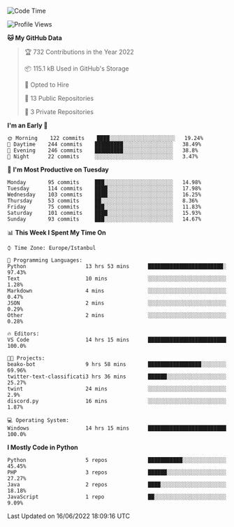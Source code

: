 <!--START_SECTION:waka-->
![Code Time](http://img.shields.io/badge/Code%20Time-321%20hrs%2018%20mins-blue)

![Profile Views](http://img.shields.io/badge/Profile%20Views-0-blue)

**🐱 My GitHub Data** 

> 🏆 732 Contributions in the Year 2022
 > 
> 📦 115.1 kB Used in GitHub's Storage 
 > 
> 💼 Opted to Hire
 > 
> 📜 13 Public Repositories 
 > 
> 🔑 3 Private Repositories  
 > 
**I'm an Early 🐤** 

```text
🌞 Morning    122 commits    ████░░░░░░░░░░░░░░░░░░░░░   19.24% 
🌆 Daytime    244 commits    █████████░░░░░░░░░░░░░░░░   38.49% 
🌃 Evening    246 commits    █████████░░░░░░░░░░░░░░░░   38.8% 
🌙 Night      22 commits     ░░░░░░░░░░░░░░░░░░░░░░░░░   3.47%

```
📅 **I'm Most Productive on Tuesday** 

```text
Monday       95 commits     ███░░░░░░░░░░░░░░░░░░░░░░   14.98% 
Tuesday      114 commits    ████░░░░░░░░░░░░░░░░░░░░░   17.98% 
Wednesday    103 commits    ████░░░░░░░░░░░░░░░░░░░░░   16.25% 
Thursday     53 commits     ██░░░░░░░░░░░░░░░░░░░░░░░   8.36% 
Friday       75 commits     ███░░░░░░░░░░░░░░░░░░░░░░   11.83% 
Saturday     101 commits    ████░░░░░░░░░░░░░░░░░░░░░   15.93% 
Sunday       93 commits     ███░░░░░░░░░░░░░░░░░░░░░░   14.67%

```


📊 **This Week I Spent My Time On** 

```text
⌚︎ Time Zone: Europe/Istanbul

💬 Programming Languages: 
Python                   13 hrs 53 mins      ████████████████████████░   97.43% 
Text                     10 mins             ░░░░░░░░░░░░░░░░░░░░░░░░░   1.28% 
Markdown                 4 mins              ░░░░░░░░░░░░░░░░░░░░░░░░░   0.47% 
JSON                     2 mins              ░░░░░░░░░░░░░░░░░░░░░░░░░   0.29% 
Other                    2 mins              ░░░░░░░░░░░░░░░░░░░░░░░░░   0.28%

🔥 Editors: 
VS Code                  14 hrs 15 mins      █████████████████████████   100.0%

🐱‍💻 Projects: 
beako-bot                9 hrs 58 mins       █████████████████░░░░░░░░   69.96% 
twitter-text-classificati3 hrs 36 mins       ██████░░░░░░░░░░░░░░░░░░░   25.27% 
twint                    24 mins             ░░░░░░░░░░░░░░░░░░░░░░░░░   2.9% 
discord.py               16 mins             ░░░░░░░░░░░░░░░░░░░░░░░░░   1.87%

💻 Operating System: 
Windows                  14 hrs 15 mins      █████████████████████████   100.0%

```

**I Mostly Code in Python** 

```text
Python                   5 repos             ███████████░░░░░░░░░░░░░░   45.45% 
PHP                      3 repos             ██████░░░░░░░░░░░░░░░░░░░   27.27% 
Java                     2 repos             ████░░░░░░░░░░░░░░░░░░░░░   18.18% 
JavaScript               1 repo              ██░░░░░░░░░░░░░░░░░░░░░░░   9.09%

```



 Last Updated on 16/06/2022 18:09:16 UTC
<!--END_SECTION:waka-->

<!--
**3nws/3nws** is a ✨ _special_ ✨ repository because its `README.md` (this file) appears on your GitHub profile.

Here are some ideas to get you started:

- 🔭 I’m currently working on ...
- 🌱 I’m currently learning ...
- 👯 I’m looking to collaborate on ...
- 🤔 I’m looking for help with ...
- 💬 Ask me about ...
- 📫 How to reach me: ...
- 😄 Pronouns: ...
- ⚡ Fun fact: ...
-->
